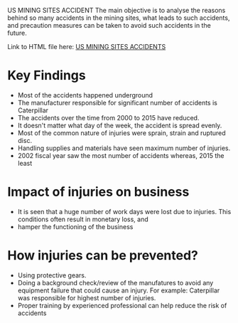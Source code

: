 

US MINING SITES ACCIDENT 
The main objective is to analyse the reasons behind so many accidents in the mining sites, what leads to such accidents, and precaution measures can be taken to avoid such
accidents in the future.

Link to HTML file here: [US MINING SITES ACCIDENTS](https://rpubs.com/Yaameen/US-Accident-Data)

# Key Findings

* Most of the accidents happened underground
* The manufacturer responsible for significant number of accidents is Caterpillar
* The accidents over the time from 2000 to 2015 have reduced.
* It doesn't matter what day of the week, the accident is spread evenly.
* Most of the common nature of injuries were sprain, strain and ruptured disc. 
* Handling supplies and materials have seen maximum number of injuries. 
* 2002 fiscal year saw the most number of accidents whereas, 2015 the least

# Impact of injuries on business
* It is seen that a huge number of work days were lost due to injuries. This conditions often result in monetary loss, and 
* hamper the functioning of the business

# How injuries can be prevented?
* Using protective gears. 
* Doing a background check/review of the manufatures to avoid any equipment failure that could cause an injury. 
For example: Caterpillar was responsible for highest number of injuries. 
* Proper training by experienced professional can help reduce the risk of accidents
